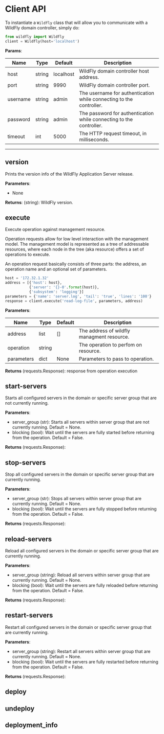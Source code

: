 # Client API

To instantiate a `Wildfly` class that will allow you to communicate with a WildFly domain controller, simply do:

```python
from wildfly import Wildfly
client = Wildfly(host='localhost')
```

**Params**:

Name | Type | Default | Description
--- | --- | --- | ---
host | string | localhost | WildFly domain controller host address.
port | string | 9990 | WildFly domain controller port.
username | string | admin | The username for authentication while connecting to the controller.
password | string | admin | The password for authentication while connecting to the controller.
timeout | int | 5000 | The HTTP request timeout, in milliseconds.

****

## version

Prints the version info of the WildFly Application Server release.

**Parameters**:

* None

**Returns**: (string): WildFly version.

## execute

Execute operation against management resource.

Operation requests allow for low level interaction with the management model. The management model is represented as a tree of addressable resources, where each node in the tree (aka resource) offers a set of operations to execute.

An operation request basically consists of three parts: the address, an operation name and an optional set of parameters.

```python
host = '172.32.1.32'
address = [{'host': host},
           {'server': '{}-0'.format(host)},
           {'subsystem': 'logging'}]
parameters = {'name': 'server.log', 'tail': 'true', 'lines': '100'}
response = client.execute('read-log-file', parameters, address)
```

**Parameters**:

Name | Type | Default | Description
--- | --- | --- | ---
address | list | [] | The address of wildfly managment resource.
operation | string | | The operation to perfom on resource.
parameters | dict | None | Parameters to pass to operation.

**Returns** (requests.Response): response from operation execution 

## start-servers

Starts all configured servers in the domain or specific server group that are not currently running.

**Parameters**:

* server_group (str): Starts all servers within server group that are not currently running. Default = None.
* blocking (bool): Wait until the servers are fully started before returning from the operation. Default = False.

**Returns** (requests.Response): 

## stop-servers

Stop all configured servers in the domain or specific server group that are currently running.

**Parameters**:

* server_group (str): Stops all servers within server group that are currently running. Default = None.
* blocking (bool): Wait until the servers are fully stopped before returning from the operation. Default = False.

**Returns** (requests.Response): 

## reload-servers

Reload all configured servers in the domain or specific server group that are currently running.

**Parameters**:

* server_group (string): Reload all servers within server group that are currently running. Default = None.
* blocking (bool): Wait until the servers are fully reloaded before returning from the operation. Default = False.

**Returns** (requests.Response): 

## restart-servers

Restart all configured servers in the domain or specific server group that are currently running.

**Parameters**:

* server_group (string): Restart all servers within server group that are currently running. Default = None.
* blocking (bool): Wait until the servers are fully restarted before returning from the operation. Default = False.

**Returns** (requests.Response): 

## deploy

## undeploy

## deployment_info


